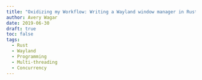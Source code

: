 ```yaml
---
title: "Oxidizing my Workflow: Writing a Wayland window manager in Rust - Part 3: Reading a config file"
author: Avery Wagar
date: 2019-06-30
draft: true
toc: false
tags:
  - Rust
  - Wayland
  - Programming
  - Multi-threading
  - Concurrency
---
```

